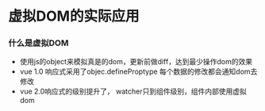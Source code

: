 # 虚拟DOM的实际应用
### 什么是虚拟DOM
 + 使用js的object来模拟真是的dom，更新前做diff，达到最少操作dom的效果
 + vue 1.0 响应式采用了objec.defineProptype 每个数据的修改都会通知dom去修改
 + vue 2.0响应式的级别提升了， watcher只到组件级别，组件内部使用虚拟dom
```javascript

```